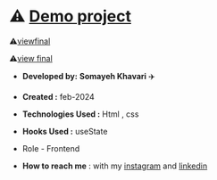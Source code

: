 # ⚠️ **[Demo project](https://somayehkhavariweb.github.io/pr1/)**



⚠️[viewfinal](https://user-images.githubusercontent.com/109727844/204102879-086fee63-9bda-43b2-a1aa-49879c3f2d39.jpg)

⚠️[view final](https://user-images.githubusercontent.com/109727844/204102930-fac80657-4d16-4816-b476-a88e984abefe.jpg)



* **Developed by:** **Somayeh Khavari** ✈️

* **Created :** feb-2024

* **Technologies Used :** Html , css 

* **Hooks Used :** useState 

* Role - Frontend

* **How to reach me** : with my [instagram](https://www.instagram.com/somayeh.khavari_web?igsh=YzAwZjE1ZTI0Zg==) and [linkedin](https://www.linkedin.com/in/somayeh-khavari-1a648b2a8)
